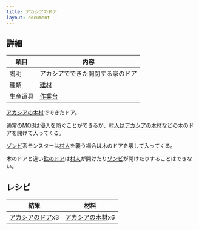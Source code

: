 ```yaml
---
title: アカシアのドア
layout: document
---
```

## 詳細

|項目|内容|
|---|---|
|説明|アカシアでできた開閉する家のドア|
|種類|[建材](建材)|
|生産道具|[作業台](作業台)|

[アカシアの木材](アカシアの木材)でできたドア。

通常の[MOB](MOB)は侵入を防ぐことができるが、[村人](村人)は[アカシアの木材](アカシアの木材)などの木のドアを開けて入ってくる。

[ゾンビ](ゾンビ)系モンスターは[村人](村人)を襲う場合は木のドアを壊して入ってくる。

木のドアと違い[鉄のドア](鉄のドア)は[村人](村人)が開けたり[ゾンビ](ゾンビ)が開けたりすることはできない。

## レシピ

|結果|材料|
|---|---|
|[アカシアのドア](アカシアのドア)x3|[アカシアの木材](アカシアの木材)x6|

